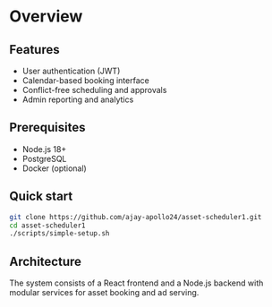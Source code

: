 # Overview

## Features
- User authentication (JWT)
- Calendar-based booking interface
- Conflict-free scheduling and approvals
- Admin reporting and analytics

## Prerequisites
- Node.js 18+
- PostgreSQL
- Docker (optional)

## Quick start
```bash
git clone https://github.com/ajay-apollo24/asset-scheduler1.git
cd asset-scheduler1
./scripts/simple-setup.sh
```

## Architecture
The system consists of a React frontend and a Node.js backend with modular services for asset booking and ad serving.
